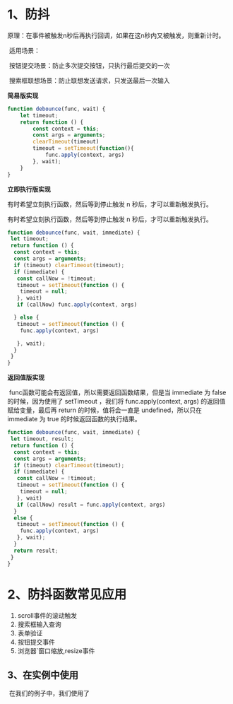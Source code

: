 # 1、防抖

​	原理：在事件被触发n秒后再执行回调，如果在这n秒内又被触发，则重新计时。

​	适用场景：

​	按钮提交场景：防止多次提交按钮，只执行最后提交的一次

​	搜索框联想场景：防止联想发送请求，只发送最后一次输入

**简易版实现**

```js
function debounce(func, wait) {
    let timeout;
    return function () {
        const context = this;
        const args = arguments;
        clearTimeout(timeout)
        timeout = setTimeout(function(){
            func.apply(context, args)
        }, wait);
    }
}
```

**立即执行版实现**

有时希望立刻执行函数，然后等到停止触发 n 秒后，才可以重新触发执行。

有时希望立刻执行函数，然后等到停止触发 n 秒后，才可以重新触发执行。

```js
function debounce(func, wait, immediate) {
 let timeout;
 return function () {
  const context = this;
  const args = arguments;
  if (timeout) clearTimeout(timeout);
  if (immediate) {
   const callNow = !timeout;
   timeout = setTimeout(function () {
​    timeout = null;
   }, wait)
   if (callNow) func.apply(context, args)

  } else {
   timeout = setTimeout(function () {
​    func.apply(context, args)

   }, wait);
  }
 }
}
```

**返回值版实现**

​	func函数可能会有返回值，所以需要返回函数结果，但是当 immediate 为 false 的时候，因为使用了 setTimeout ，我们将 func.apply(context, args) 的返回值赋给变量，最后再 return 的时候，值将会一直是 undefined，所以只在 immediate 为 true 的时候返回函数的执行结果。

```js
function debounce(func, wait, immediate) {
 let timeout, result;
 return function () {
  const context = this;
  const args = arguments;
  if (timeout) clearTimeout(timeout);
  if (immediate) {
   const callNow = !timeout;
   timeout = setTimeout(function () {
​    timeout = null;
   }, wait)
   if (callNow) result = func.apply(context, args)
  }
  else {
   timeout = setTimeout(function () {
​    func.apply(context, args)
   }, wait);
  }
  return result;
 }
}
```

# 2、防抖函数常见应用

1. scroll事件的滚动触发
2. 搜索框输入查询
3. 表单验证
4. 按钮提交事件
5. 浏览器`窗口缩放,resize事件

## 3、在实例中使用

​	在我们的例子中，我们使用了
